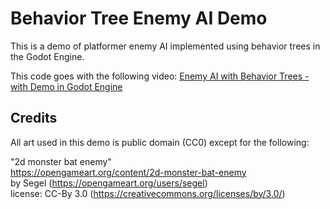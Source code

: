 # Behavior Tree Enemy AI Demo
This is a demo of platformer enemy AI implemented using behavior trees in the Godot Engine.


This code goes with the following video:
[Enemy AI with Behavior Trees - with Demo in Godot Engine](https://youtu.be/QWMoCSeCmGQ)


## Credits
All art used in this demo is public domain (CC0) except for the following:

"2d monster bat enemy" <br>
https://opengameart.org/content/2d-monster-bat-enemy<br>
by Segel (https://opengameart.org/users/segel)<br>
license: CC-By 3.0 (https://creativecommons.org/licenses/by/3.0/)


